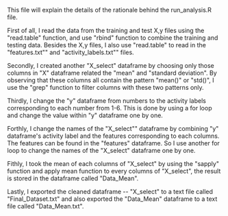This file will explain the details of the rationale behind the run_analysis.R file.

First of all, I read the data from the training and test X,y files using the "read.table" function, and use "rbind" function to combine the training and testing data. Besides the X,y files, I also use "read.table" to read in the "features.txt"" and "activity_labels.txt"" files.

Secondly, I created another "X_select" dataframe by choosing only those columns in "X" dataframe related the "mean" and "standard deviation". By observing that these columns all contain the pattern "mean()" or "std()", I use the "grep" function to filter columns with these two patterns only.

Thirdly, I change the "y" dataframe from numbers to the activity labels corresponding to each number from 1-6. This is done by using a for loop and change the value within "y" dataframe one by one.

Forthly, I change the names of the "X_select"" dataframe by combining "y" dataframe's activity label and the features corresponding to each columns. The features can be found in the "features" dataframe. So I use another for loop to change the names of the "X_select" dataframe one by one.

Fithly, I took the mean of each columns of "X_select" by using the "sapply" function and apply mean function to every columns of "X_select", the result is stored in the dataframe called "Data_Mean".

Lastly, I exported the cleaned dataframe -- "X_select" to a text file called "Final_Dataset.txt" and also exported the "Data_Mean" dataframe to a text file called "Data_Mean.txt".